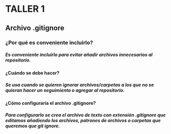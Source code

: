 # **TALLER 1**

## Archivo .gitignore
### **¿Por qué es conveniente incluirlo?**
##### Es conveniente incluirlo para evitar añadir archivos innecesarios al repositorio.
#### **¿Cuándo se debe hacer?**
##### Se usa cuando se quieren ignorar archivos/carpetas a los que no se quieran hacer un seguimiento o agregar al repositorio.
#### **¿Cómo configuraría el archivo .gitignore?**
##### Para configurarlo se crea el archivo de texto con extensión .gitignore que editamos añadiendo los archivos, patrones de archivos o carpetas que queremos que git ignore.